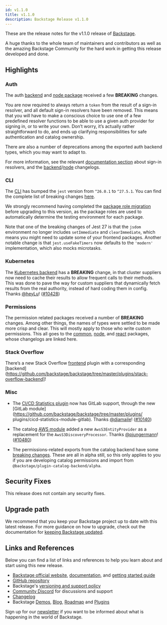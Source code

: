 ```yaml
---
id: v1.1.0
title: v1.1.0
description: Backstage Release v1.1.0
---
```


These are the release notes for the v1.1.0 release of [Backstage](https://backstage.io/).

A huge thanks to the whole team of maintainers and contributors as well as the amazing Backstage Community for the hard work in getting this release developed and done.

## Highlights

### Auth

The auth [backend](https://github.com/backstage/backstage/tree/master/plugins/auth-backend) and [node package](https://github.com/backstage/backstage/tree/master/plugins/auth-node) received a few **BREAKING** changes.

You are now required to always return a `token` from the result of a sign-in resolver, and all default sign-in resolvers have been removed. This means that you will have to make a conscious choice to use one of a few predefined resolver functions to be able to use a given auth provider for signing in, or to write your own. Don’t worry, it’s actually rather straightforward to do, and ends up clarifying responsibilities for safe authentication and catalog ownership.

There are also a number of deprecations among the exported auth backend types, which you may want to adapt to.

For more information, see the relevant [documentation section](https://backstage.io/docs/auth/identity-resolver) about sign-in resolvers, and the [backend](https://github.com/backstage/backstage/blob/master/plugins/auth-backend/CHANGELOG.md#0130)/[node](https://github.com/backstage/backstage/blob/master/plugins/auth-node/CHANGELOG.md#020) changelogs.

### CLI

The [CLI](https://github.com/backstage/backstage/tree/master/packages/cli) has bumped the `jest` version from `^26.0.1` to `^27.5.1`. You can find the complete list of breaking changes [here](https://github.com/facebook/jest/releases/tag/v27.0.0).

We strongly recommend having completed the [package role migration](https://backstage.io/docs/tutorials/package-role-migration) before upgrading to this version, as the package roles are used to automatically determine the testing environment for each package.

Note that one of the breaking changes of Jest 27 is that the `jsdom` environment no longer includes `setImmediate` and `clearImmediate`, which means you might need to update some of your frontend packages. Another notable change is that `jest.useFakeTimers` now defaults to the `'modern'` implementation, which also mocks microtasks.

### Kubernetes

The [Kubernetes backend](https://github.com/backstage/backstage/tree/master/plugins/kubernetes-backend) has a **BREAKING** change, in that cluster suppliers now need to cache their results to allow frequent calls to their methods. This was done to pave the way for custom suppliers that dynamically fetch results from the real authority, instead of hard coding them in config. Thanks [@heyLu](https://github.com/heyLu)! ([#10428](https://github.com/backstage/backstage/pull/10428))

### Permissions

The permission related packages received a number of **BREAKING** changes. Among other things, the names of types were settled to be made more crisp and clear. This will mostly apply to those who write custom permissions. This all goes to the [common](https://github.com/backstage/backstage/blob/master/plugins/permission-common/CHANGELOG.md#060), [node](https://github.com/backstage/backstage/blob/master/plugins/permission-node/CHANGELOG.md#060), and [react](https://github.com/backstage/backstage/blob/master/plugins/permission-react/CHANGELOG.md#040) packages, whose changelogs are linked here.

### Stack Overflow

There’s a new Stack Overflow [frontend](https://github.com/backstage/backstage/tree/master/plugins/stack-overflow) plugin with a corresponding [backend](https://github.com/backstage/backstage/tree/master/plugins/stack-overflow-backend]!

### Misc

- The [CI/CD Statistics plugin](https://github.com/backstage/backstage/tree/master/plugins/cicd-statistics) now has GitLab support, through the new [GitLab module](https://github.com/backstage/backstage/tree/master/plugins/
  plugins/cicd-statistics-module-gitlab). Thanks [@djamaile](https://github.com/djamaile)! ([#10140](https://github.com/backstage/backstage/pull/10140))

- The catalog [AWS module](https://github.com/backstage/backstage/tree/master/plugins/catalog-backend-module-aws) added a new `AwsS3EntityProvider` as a replacement for the `AwsS3DiscoveryProcessor`. Thanks [@pjungermann](https://github.com/pjungermann)! ([#10480](https://github.com/backstage/backstage/pull/10480))

- The permissions-related exports from the catalog backend have some [breaking changes](https://github.com/backstage/backstage/blob/master/plugins/catalog-backend/CHANGELOG.md#110). These are all in alpha still, so this only applies to you if you are developing catalog permissions and import from `@backstage/plugin-catalog-backend/alpha`.

## Security Fixes

This release does not contain any security fixes.

## Upgrade path

We recommend that you keep your Backstage project up to date with this latest release. For more guidance on how to upgrade, check out the documentation for [keeping Backstage updated](https://backstage.io/docs/getting-started/keeping-backstage-updated).

## Links and References

Below you can find a list of links and references to help you learn about and start using this new release.

- [Backstage official website](https://backstage.io/), [documentation](https://backstage.io/docs/), and [getting started guide](https://backstage.io/docs/getting-started/)
- [GitHub repository](https://github.com/backstage/backstage)
- Backstage's [versioning and support policy](https://backstage.io/docs/overview/versioning-policy)
- [Community Discord](https://discord.gg/bFESRKVt) for discussions and support
- [Changelog](https://github.com/backstage/backstage/tree/master/docs/releases/v1.1.0-changelog.md)
- Backstage [Demos](https://backstage.io/demos), [Blog](https://backstage.io/blog), [Roadmap](https://backstage.io/docs/overview/roadmap) and [Plugins](https://backstage.io/plugins)

Sign up for our [newsletter](https://mailchi.mp/spotify/backstage-community) if you want to be informed about what is happening in the world of Backstage.
